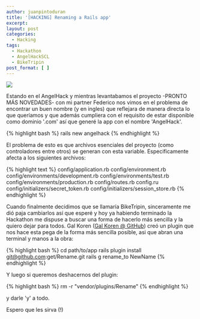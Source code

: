 ```yaml
---
author: juanpintoduran
title: '[HACKING] Renaming a Rails app'
excerpt:
layout: post
categories:
  - Hacking
tags:
  - Hackathon
  - AngelHackSCL
  - BikeTripin
post_format: [ ]
---
```


[![][1]][1]

Estando en el AngelHack y mientras levantabamos el proyecto -PRONTO MÁS NOVEDADES- con mi partner Federico nos vimos en el problema de encontrar un buen nombre (y en ingles) que reflejara de manera directa lo que queríamos y que además cumpliera con el requisito de estar disponible como dominio '.com' así que generé la app con el nombre 'AngelHack'.

{% highlight bash   %}
rails new angelhack
{% endhighlight %}

El problema de esto es que archivos esenciales del proyecto (como controladores entre otros) se generan con esta variable.  Especificamente afecta a los siguientes archivos:

{% highlight text   %}
config/application.rb
config/environment.rb
config/environments/development.rb
config/environments/test.rb
config/environments/production.rb
config/routes.rb
config.ru
config/initializers/secret_token.rb
config/initializers/session_store.rb
{% endhighlight %}

Cuando finalmente decidimos que se llamaría BikeTripin, sinceramente me dió paja cambiarlos así que esperé y hoy ya habiendo terminado la Hackathon me dispuse a buscar una forma de hacerlo más sencilla y la quiero dejar para todos. Gal Koren ([Gal Koren @ GitHub][2]) creó un plugin que nos hace esta pega de la forma más sencilla posible, asi que abran una terminal y manos a la obra:

{% highlight bash   %}
cd path/to/app
rails plugin install git@github.com:get/Rename.git
rails g rename_to NewName
{% endhighlight %}

Y luego si queremos deshacernos del plugin:

{% highlight bash   %}
rm -r "vendor/plugins/Rename"
{% endhighlight %}

y darle 'y' a todo.

Espero que les sirva (!)

  [1]: http://cabargas.com/images/railsapp.png
  [2]: https://github.com/get